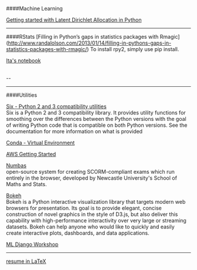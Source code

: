 
####Machine Learning

[Getting started with Latent Dirichlet Allocation in Python](http://chrisstrelioff.ws/sandbox/2014/11/13/getting_started_with_latent_dirichlet_allocation_in_python.html)


*****

####RStats
[Filling in Python’s gaps in statistics packages with Rmagic]
(http://www.randalolson.com/2013/01/14/filling-in-pythons-gaps-in-statistics-packages-with-rmagic/)
To install rpy2, simply use pip install.

[Ita's notebook](https://github.com/thisismetis/ds4/blob/master/investigations/rpy2/Demo.ipynb)

<br>
--

*****

####Utilities

[Six - Python 2 and 3 compatibility utilities](https://pypi.python.org/pypi/six)<br>
Six is a Python 2 and 3 compatibility library. It provides utility functions for smoothing over the differences between the Python versions with the goal of writing Python code that is compatible on both Python versions. See the documentation for more information on what is provided


[Conda - Virtual Environment](http://conda.pydata.org/docs/using/envs.html)

[AWS Getting Started](http://aws.amazon.com/getting-started/)

[Numbas](https://github.com/numbas/editor)<br>
open-source system for creating SCORM-compliant exams which run entirely in the browser, developed by Newcastle University's School of Maths and Stats.

[Bokeh](https://github.com/bokeh/bokeh)<br>
Bokeh is a Python interactive visualization library that targets modern web browsers for presentation. Its goal is to provide elegant, concise construction of novel graphics in the style of D3.js, but also deliver this capability with high-performance interactivity over very large or streaming datasets. Bokeh can help anyone who would like to quickly and easily create interactive plots, dashboards, and data applications.

[ML Django Workshop](https://github.com/lightstrike/mlworkshop)

*****

[resume in LaTeX](https://www.overleaf.com/gallery/tagged/cv#.VnyRZcpOlso)

